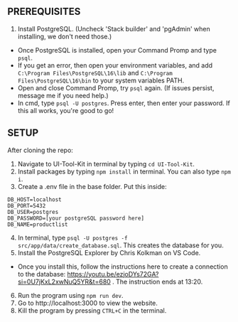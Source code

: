 ## PREREQUISITES
1. Install PostgreSQL. (Uncheck 'Stack builder' and 'pgAdmin' when installing, we don't need those.)
 * Once PostgreSQL is installed, open your Command Promp and type ```psql```.
 * If you get an error, then open your environment variables, and add ```C:\Program Files\PostgreSQL\16\lib``` and ```C:\Program Files\PostgreSQL\16\bin``` to your system variables PATH.
 * Open and close Command Promp, try ```psql``` again. (If issues persist, message me if you need help.)
 * In cmd, type ```psql -U postgres```. Press enter, then enter your password. If this all works, you're good to go!

## SETUP
After cloning the repo:
1. Navigate to UI-Tool-Kit in terminal by typing ```cd UI-Tool-Kit```.
2. Install packages by typing ```npm install``` in terminal. You can also type ```npm i```.
3. Create a .env file in the base folder. Put this inside:

```
DB_HOST=localhost
DB_PORT=5432
DB_USER=postgres
DB_PASSWORD=[your postgreSQL password here]
DB_NAME=productlist

```
4. In terminal, type ```psql -U postgres -f src/app/data/create_database.sql```. This creates the database for you.
5. Install the PostgreSQL Explorer by Chris Kolkman on VS Code.
* Once you install this, follow the instructions here to create a connection to the database: https://youtu.be/ezjoDYs72GA?si=0U7jKxL2xwNuQ5YR&t=680 . The instruction ends at 13:20.
6. Run the program using ```npm run dev```.
7. Go to http://localhost:3000 to view the website.
8. Kill the program by pressing ```CTRL+C``` in the terminal.
